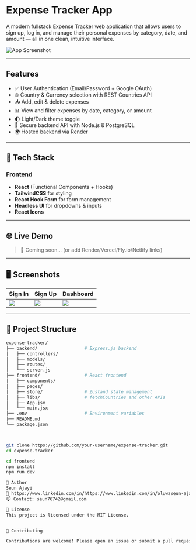 #  Expense Tracker App

A modern fullstack Expense Tracker web application that allows users to sign up, log in, and manage their personal expenses by category, date, and amount — all in one clean, intuitive interface.

![App Screenshot](./screenshots/landing.png) <!-- Optional: Replace with actual screenshot -->

---

##  Features

- ✅ User Authentication (Email/Password + Google OAuth)
- 🌐 Country & Currency selection with REST Countries API
- 📥 Add, edit & delete expenses
- 📊 View and filter expenses by date, category, or amount
- 🌓 Light/Dark theme toggle
- 🔐 Secure backend API with Node.js & PostgreSQL
- 🌍 Hosted backend via Render

---

## 🧰 Tech Stack

### Frontend
- **React** (Functional Components + Hooks)
- **TailwindCSS** for styling
- **React Hook Form** for form management
- **Headless UI** for dropdowns & inputs
- **React Icons**

---

## 🌐 Live Demo

> 🔗 Coming soon... (or add Render/Vercel/Fly.io/Netlify links)

---

## 🖥️ Screenshots

| Sign In | Sign Up | Dashboard |
|--------|---------|-----------|
| ![](./screenshots/signin.png) | ![](./screenshots/signup.png) | ![](./screenshots/dashboard.png) |

---

## 📁 Project Structure

```bash
expense-tracker/
├── backend/                  # Express.js backend
│   ├── controllers/
│   ├── models/
│   ├── routes/
│   └── server.js
├── frontend/                 # React frontend
│   ├── components/
│   ├── pages/
│   ├── store/                # Zustand state management
│   ├── libs/                 # fetchCountries and other APIs
│   ├── App.jsx
│   └── main.jsx
├── .env                      # Environment variables
├── README.md
└── package.json



git clone https://github.com/your-username/expense-tracker.git
cd expense-tracker

cd frontend
npm install
npm run dev

👤 Author
Seun Ajayi
🔗 https://www.linkedin.com/in/https://www.linkedin.com/in/oluwaseun-ajayi-sam
📫 Contact: seun76742@gmail.com

📜 License
This project is licensed under the MIT License.


💬 Contributing

Contributions are welcome! Please open an issue or submit a pull request for any feature suggestions or improvements.









